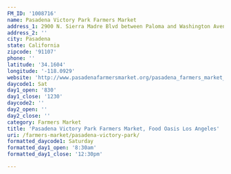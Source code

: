 ```yaml
---
FM_ID: '1008716'
name: Pasadena Victory Park Farmers Market
address_1: 2900 N. Sierra Madre Blvd between Paloma and Washington Avenues
address_2: ''
city: Pasadena
state: California
zipcode: '91107'
phone: ''
latitude: '34.1604'
longitude: '-118.0929'
website: 'http://www.pasadenafarmersmarket.org/pasadena_farmers_market_victory_park.html'
daycode1: Sat
day1_open: '830'
day1_close: '1230'
daycode2: ''
day2_open: ''
day2_close: ''
category: Farmers Market
title: 'Pasadena Victory Park Farmers Market, Food Oasis Los Angeles'
uri: /farmers-market/pasadena-victory-park/
formatted_daycode1: Saturday
formatted_day1_open: '8:30am'
formatted_day1_close: '12:30pm'

---
```

